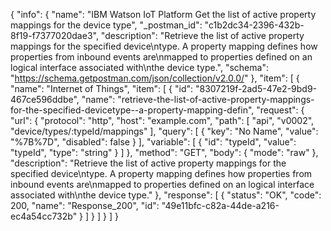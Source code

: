 {
  "info": {
    "name": "IBM Watson IoT Platform Get the list of active property mappings for the device type",
    "_postman_id": "c1b2dc34-2396-432b-8f19-f7377020dae3",
    "description": "Retrieve the list of active property mappings for the specified device\ntype.  A property mapping defines how properties from inbound events are\nmapped to properties defined on an logical interface associated with\nthe device type.",
    "schema": "https://schema.getpostman.com/json/collection/v2.0.0/"
  },
  "item": [
    {
      "name": "Internet of Things",
      "item": [
        {
          "id": "8307219f-2ad5-47e2-9bd9-467ce596ddbe",
          "name": "retrieve-the-list-of-active-property-mappings-for-the-specified-devicetype--a-property-mapping-defin",
          "request": {
            "url": {
              "protocol": "http",
              "host": "example.com",
              "path": [
                "api",
                "v0002",
                "device/types/:typeId/mappings"
              ],
              "query": [
                {
                  "key": "No Name",
                  "value": "%7B%7D",
                  "disabled": false
                }
              ],
              "variable": [
                {
                  "id": "typeId",
                  "value": "typeId",
                  "type": "string"
                }
              ]
            },
            "method": "GET",
            "body": {
              "mode": "raw"
            },
            "description": "Retrieve the list of active property mappings for the specified device\ntype.  A property mapping defines how properties from inbound events are\nmapped to properties defined on an logical interface associated with\nthe device type."
          },
          "response": [
            {
              "status": "OK",
              "code": 200,
              "name": "Response_200",
              "id": "49e11bfc-c82a-44de-a216-ec4a54cc732b"
            }
          ]
        }
      ]
    }
  ]
}